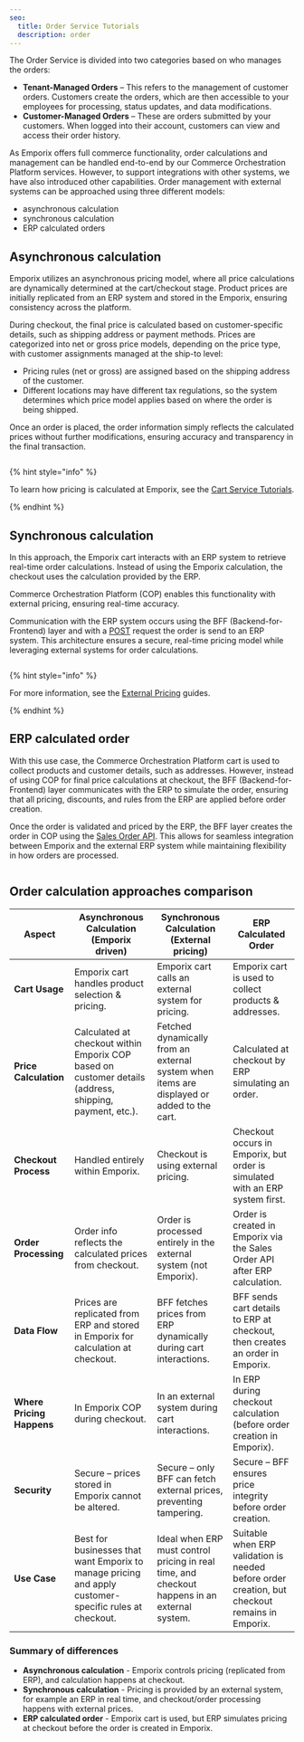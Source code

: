 ```yaml
---
seo:
  title: Order Service Tutorials
  description: order 
---
```


The Order Service is divided into two categories based on who manages the orders:  

- **Tenant-Managed Orders** – This refers to the management of customer orders. Customers create the orders, which are then accessible to your employees for processing, status updates, and data modifications.
- **Customer-Managed Orders** – These are orders submitted by your customers. When logged into their account, customers can view and access their order history.

As Emporix offers full commerce functionality, order calculations and management can be handled end-to-end by our Commerce Orchestration Platform services. However, to support integrations with other systems, we have also introduced other capabilities. Order management with external systems can be approached using three different models:
* asynchronous calculation
* synchronous calculation 
* ERP calculated orders

## Asynchronous calculation

Emporix utilizes an asynchronous pricing model, where all price calculations are dynamically determined at the cart/checkout stage. Product prices are initially replicated from an ERP system and stored in the Emporix, ensuring consistency across the platform.

During checkout, the final price is calculated based on customer-specific details, such as shipping address or payment methods. Prices are categorized into net or gross price models, depending on the price type, with customer assignments managed at the ship-to level:

* Pricing rules (net or gross) are assigned based on the shipping address of the customer.
* Different locations may have different tax regulations, so the system determines which price model applies based on where the order is being shipped.

Once an order is placed, the order information simply reflects the calculated prices without further modifications, ensuring accuracy and transparency in the final transaction.

<figure><img src="../../../../static/order/diagram1.svg" alt=""><figcaption></figcaption></figure>


{% hint style="info" %}

To learn how pricing is calculated at Emporix, see the [Cart Service Tutorials](https://developer.emporix.io/docs/content/cart/#pricing-calculations).

{% endhint %}


## Synchronous calculation

In this approach, the Emporix cart interacts with an ERP system to retrieve real-time order calculations. Instead of using the Emporix calculation, the checkout uses the calculation provided by the ERP.

Commerce Orchestration Platform (COP) enables this functionality with external pricing, ensuring real-time accuracy.

Communication with the ERP system occurs using the BFF (Backend-for-Frontend) layer and with a [POST](https://developer.emporix.io/docs/openapi/order/#operation/POST-order-create-order-employee) request the order is send to an ERP system. This architecture ensures a secure, real-time pricing model while leveraging external systems for order calculations.

<figure><img src="../../../../static/order/diagram2.svg" alt=""><figcaption></figcaption></figure>

{% hint style="info" %}

For more information, see the [External Pricing](https://developer.emporix.io/user-guides/extensibility-and-integrations/extensibility/external-pricing-and-products) guides.

{% endhint %}

## ERP calculated order

With this use case, the Commerce Orchestration Platform cart is used to collect products and customer details, such as addresses. However, instead of using COP for final price calculations at checkout, the BFF (Backend-for-Frontend) layer communicates with the ERP to simulate the order, ensuring that all pricing, discounts, and rules from the ERP are applied before order creation.

Once the order is validated and priced by the ERP, the BFF layer creates the order in COP using the [Sales Order API](https://developer.emporix.io/docs/openapi/order/#operation/POST-order-create-order-employee). This allows for seamless integration between Emporix and the external ERP system while maintaining flexibility in how orders are processed.


<figure><img src="../../../../static/order/diagram3.svg" alt=""><figcaption></figcaption></figure>


## Order calculation approaches comparison

| **Aspect**                  | **Asynchronous Calculation (Emporix driven)** | **Synchronous Calculation (External pricing)** | **ERP Calculated Order** |
|-----------------------------|-----------------------------------------------------|----------------------------------------------------------|------------------------------------|
| **Cart Usage**              | Emporix cart handles product selection & pricing.  | Emporix cart calls an external system for pricing. | Emporix cart is used to collect products & addresses. |
| **Price Calculation**       | Calculated at checkout within Emporix COP based on customer details (address, shipping, payment, etc.). | Fetched dynamically from an external system when items are displayed or added to the cart. | Calculated at checkout by ERP simulating an order. |
| **Checkout Process**        | Handled entirely within Emporix.                    | Checkout is using external pricing. | Checkout occurs in Emporix, but order is simulated with an ERP system first. |
| **Order Processing**        | Order info reflects the calculated prices from checkout. | Order is processed entirely in the external system (not Emporix). | Order is created in Emporix via the Sales Order API after ERP calculation. |
| **Data Flow**               | Prices are replicated from ERP and stored in Emporix for calculation at checkout. | BFF fetches prices from ERP dynamically during cart interactions. | BFF sends cart details to ERP at checkout, then creates an order in Emporix. |
| **Where Pricing Happens**   | In Emporix COP during checkout.                  | In an external system during cart interactions. | In ERP during checkout calculation (before order creation in Emporix). |
| **Security**                | Secure – prices stored in Emporix cannot be altered. | Secure – only BFF can fetch external prices, preventing tampering. | Secure – BFF ensures price integrity before order creation. |
| **Use Case**                | Best for businesses that want Emporix to manage pricing and apply customer-specific rules at checkout. | Ideal when ERP must control pricing in real time, and checkout happens in an external system. | Suitable when ERP validation is needed before order creation, but checkout remains in Emporix. |

### Summary of differences  
- **Asynchronous calculation** - Emporix controls pricing (replicated from ERP), and calculation happens at checkout.  
- **Synchronous calculation** - Pricing is provided by an external system, for example an ERP in real time, and checkout/order processing happens with external prices.  
- **ERP calculated order** - Emporix cart is used, but ERP simulates pricing at checkout before the order is created in Emporix.  
